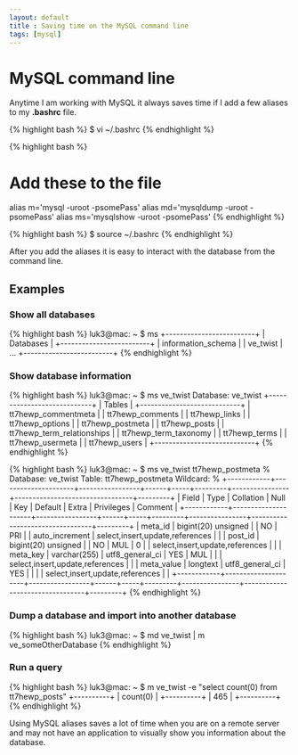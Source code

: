 ```yaml
---
layout: default
title : Saving time on the MySQL command line
tags: [mysql]
---
```

# MySQL command line

Anytime I am working with MySQL it always saves time if I add a few aliases to my **.bashrc** file.

{% highlight bash %}
$ vi ~/.bashrc
{% endhighlight %}

{% highlight bash %}
# Add these to the file

alias m='mysql -uroot -psomePass'
alias md='mysqldump -uroot -psomePass'
alias ms='mysqlshow -uroot -psomePass'
{% endhighlight %}

{% highlight bash %}
$ source ~/.bashrc
{% endhighlight %}

After you add the aliases it is easy to interact with the database from the command line. 

## Examples

### Show all databases

{% highlight bash %}
luk3@mac: ~ $ ms
+-------------------------+
|        Databases        |
+-------------------------+
| information_schema      |
| ve_twist                |
...
+-------------------------+
{% endhighlight %}

### Show database information

{% highlight bash %}
luk3@mac: ~ $ ms ve_twist
Database: ve_twist
+----------------------------+
|           Tables           |
+----------------------------+
| tt7hewp_commentmeta        |
| tt7hewp_comments           |
| tt7hewp_links              |
| tt7hewp_options            |
| tt7hewp_postmeta           |
| tt7hewp_posts              |
| tt7hewp_term_relationships |
| tt7hewp_term_taxonomy      |
| tt7hewp_terms              |
| tt7hewp_usermeta           |
| tt7hewp_users              |
+----------------------------+
{% endhighlight %}

{% highlight bash %}
luk3@mac: ~ $ ms ve_twist tt7hewp_postmeta %
Database: ve_twist  Table: tt7hewp_postmeta  Wildcard: %
+------------+---------------------+-----------------+------+-----+---------+----------------+---------------------------------+---------+
| Field      | Type                | Collation       | Null | Key | Default | Extra          | Privileges                      | Comment |
+------------+---------------------+-----------------+------+-----+---------+----------------+---------------------------------+---------+
| meta_id    | bigint(20) unsigned |                 | NO   | PRI |         | auto_increment | select,insert,update,references |         |
| post_id    | bigint(20) unsigned |                 | NO   | MUL | 0       |                | select,insert,update,references |         |
| meta_key   | varchar(255)        | utf8_general_ci | YES  | MUL |         |                | select,insert,update,references |         |
| meta_value | longtext            | utf8_general_ci | YES  |     |         |                | select,insert,update,references |         |
+------------+---------------------+-----------------+------+-----+---------+----------------+---------------------------------+---------+
{% endhighlight %}
### Dump a database and import into another database

{% highlight bash %}
luk3@mac: ~ $ md ve_twist | m ve_someOtherDatabase
{% endhighlight %}

### Run a query

{% highlight bash %}
luk3@mac: ~ $ m ve_twist -e "select count(0) from tt7hewp_posts"
+----------+
| count(0) |
+----------+
|      465 |
+----------+
{% endhighlight %}

Using MySQL aliases saves a lot of time when you are on a remote server and may not have an application to visually show you information about the database.
